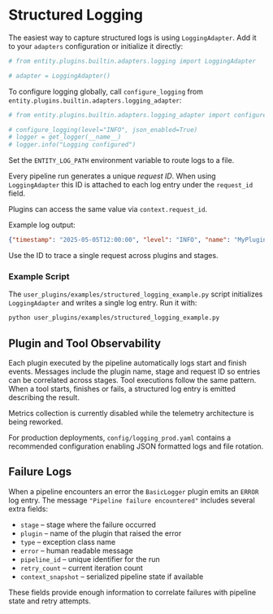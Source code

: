 # Structured Logging

The easiest way to capture structured logs is using ``LoggingAdapter``. Add it
to your ``adapters`` configuration or initialize it directly:

```python
# from entity.plugins.builtin.adapters.logging import LoggingAdapter

# adapter = LoggingAdapter()
```

To configure logging globally, call ``configure_logging`` from
``entity.plugins.builtin.adapters.logging_adapter``:

```python
# from entity.plugins.builtin.adapters.logging_adapter import configure_logging, get_logger

# configure_logging(level="INFO", json_enabled=True)
# logger = get_logger(__name__)
# logger.info("Logging configured")
```

Set the ``ENTITY_LOG_PATH`` environment variable to route logs to a file.

Every pipeline run generates a unique *request ID*. When using
``LoggingAdapter`` this ID is
attached to each log entry under the `request_id` field.

Plugins can access the same value via `context.request_id`.

Example log output:

```json
{"timestamp": "2025-05-05T12:00:00", "level": "INFO", "name": "MyPlugin", "message": "Plugin execution finished", "plugin": "MyPlugin", "stage": "DO", "duration": 0.2, "request_id": "202505051200000000"}
```

Use the ID to trace a single request across plugins and stages.

### Example Script

The `user_plugins/examples/structured_logging_example.py` script initializes ``LoggingAdapter`` and writes a single log entry.
Run it with:

```bash
python user_plugins/examples/structured_logging_example.py
```

## Plugin and Tool Observability

Each plugin executed by the pipeline automatically logs start and finish events.
Messages include the plugin name, stage and request ID so entries can be
correlated across stages. Tool executions follow the same pattern. When a tool
starts, finishes or fails, a structured log entry is emitted describing the
result.

Metrics collection is currently disabled while the telemetry architecture is being
reworked.

For production deployments, `config/logging_prod.yaml` contains a recommended
configuration enabling JSON formatted logs and file rotation.

## Failure Logs

When a pipeline encounters an error the ``BasicLogger`` plugin emits an ``ERROR``
log entry. The message ``"Pipeline failure encountered"`` includes several extra
fields:

* ``stage`` – stage where the failure occurred
* ``plugin`` – name of the plugin that raised the error
* ``type`` – exception class name
* ``error`` – human readable message
* ``pipeline_id`` – unique identifier for the run
* ``retry_count`` – current iteration count
* ``context_snapshot`` – serialized pipeline state if available

These fields provide enough information to correlate failures with pipeline
state and retry attempts.

